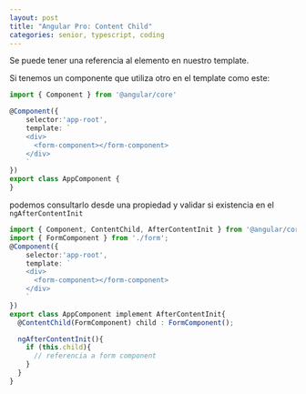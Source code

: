 ```yaml
---
layout: post
title: "Angular Pro: Content Child"
categories: senior, typescript, coding
---
```


Se puede tener una referencia al elemento en nuestro template.<!--more-->

Si tenemos un componente que utiliza otro en el template como este:
```ts
import { Component } from '@angular/core'

@Component({
    selector:'app-root',
    template: `
    <div>
      <form-component></form-component>
    </div>
    `
}) 
export class AppComponent { 
}
```
podemos consultarlo desde una propiedad y validar si existencia en el `ngAfterContentInit`
```ts
import { Component, ContentChild, AfterContentInit } from '@angular/core'
import { FormComponent } from './form';
@Component({
    selector:'app-root',
    template: `
    <div>
      <form-component></form-component>
    </div>
    `
}) 
export class AppComponent implement AfterContentInit{ 
  @ContentChild(FormComponent) child : FormComponent();

  ngAfterContentInit(){
    if (this.child){
      // referencia a form component
    }
  }
}
```